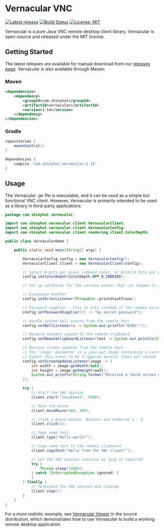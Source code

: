 # Vernacular VNC
[![Latest release](https://img.shields.io/github/release/shinyhut/vernacular-vnc.svg)](https://github.com/shinyhut/vernacular-vnc/releases/latest)
[![Build Status](https://app.travis-ci.com/shinyhut/vernacular-vnc.svg?branch=master)](https://app.travis-ci.com/shinyhut/vernacular-vnc)
[![License: MIT](https://img.shields.io/badge/License-MIT-yellow.svg)](https://opensource.org/licenses/MIT)

Vernacular is a pure Java VNC remote desktop client library. Vernacular is open-source and
released under the MIT license.

## Getting Started

The latest releases are available for manual download from our [releases page](https://github.com/shinyhut/vernacular-vnc/releases).
Vernacular is also available through Maven:

### Maven

```xml
<dependencies>
    <dependency>
        <groupId>com.shinyhut</groupId>
        <artifactId>vernacular</artifactId>
        <version>1.14</version>
    </dependency>
</dependencies>
```

### Gradle
```groovy
repositories {
    mavenCentral()
}

dependencies {
    compile 'com.shinyhut:vernacular:1.14'
}
```

## Usage

The Vernacular .jar file is executable, and it can be used as a simple but functional VNC client. However, Vernacular
is primarily intended to be used as a library in third-party applications: 

```java
package com.shinyhut.vernacular;

import com.shinyhut.vernacular.client.VernacularClient;
import com.shinyhut.vernacular.client.VernacularConfig;
import com.shinyhut.vernacular.client.rendering.client.ColorDepth;

public class VernacularDemo {

    public static void main(String[] args) {

        VernacularConfig config = new VernacularConfig();
        VernacularClient client = new VernacularClient(config);

        // Select 8-bits per pixel indexed color, or 8/16/24 bits per pixel true color
        config.setColorDepth(ColorDepth.BPP_8_INDEXED);

        // Set up callbacks for the various events that can happen in a VNC session

        // Exception handler
        config.setErrorListener(Throwable::printStackTrace);

        // Password supplier - this is only invoked if the remote server requires authentication
        config.setPasswordSupplier(() -> "my secret password");

        // Handle system bell events from the remote host
        config.setBellListener(v -> System.out.println("DING!"));

        // Receive content copied to the remote clipboard
        config.setRemoteClipboardListener(text -> System.out.println(String.format("Received copied text: %s", text)));

        // Receive screen updates from the remote host
        // The 'image' parameter is a java.awt.Image containing a current snapshot of the remote desktop
        // Expect this event to be triggered several times per second
        config.setScreenUpdateListener(image -> {
            int width = image.getWidth(null);
            int height = image.getHeight(null);
            System.out.println(String.format("Received a %dx%d screen update", width, height));
        });

        try {
            // Start the VNC session
            client.start("localhost", 5900);

            // Move the mouse
            client.moveMouse(400, 300);

            // Click a mouse button. Buttons are numbered 1 - 3
            client.click(1);

            // Type some text.
            client.type("Hello world!");

            // Copy some text to the remote clipboard
            client.copyText("Hello from the VNC client!");

            // Let the VNC session continue as long as required
            try {
                Thread.sleep(10000);
            } catch (InterruptedException ignored) {
            }
        } finally {
            // Terminate the VNC session and cleanup
            client.stop();
        }
    }
}
```

For a more realistic example, see [Vernacular Viewer](https://github.com/shinyhut/vernacular-vnc/blob/master/src/main/java/com/shinyhut/vernacular/VernacularViewer.java) in the source distribution, which demonstrates how to use Vernacular to build a working remote desktop application.
